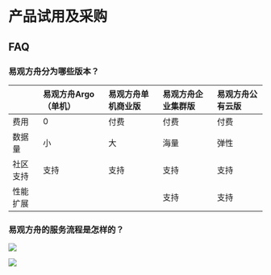 # 产品试用及采购

## FAQ

### 易观方舟分为哪些版本？

|  | 易观方舟Argo（单机） | 易观方舟单机商业版 | 易观方舟企业集群版 | 易观方舟公有云版 |
| :--- | :--- | :--- | :--- | :--- |
| 费用 | 0 | 付费 | 付费 | 付费 |
| 数据量 | 小 | 大 | 海量 | 弹性 |
| 社区支持 | 支持 | 支持 | 支持 | 支持 |
| 性能扩展 |  |  | 支持 | 支持 |

### 易观方舟的服务流程是怎样的？

![ ](https://imguserradar.analysys.cn/fangzhou/img/2018/08/201808111947343104.png)

[![ ](https://imguserradar.analysys.cn/fangzhou/img/2019/01/201901151711159657.jpeg)](https://ark.analysys.cn/view/sign/signup.html?campaign_id=2111486795&utm_campaign=文档注册&utm_medium=自媒体&utm_source=文档&utm_content=&utm_term=)​

